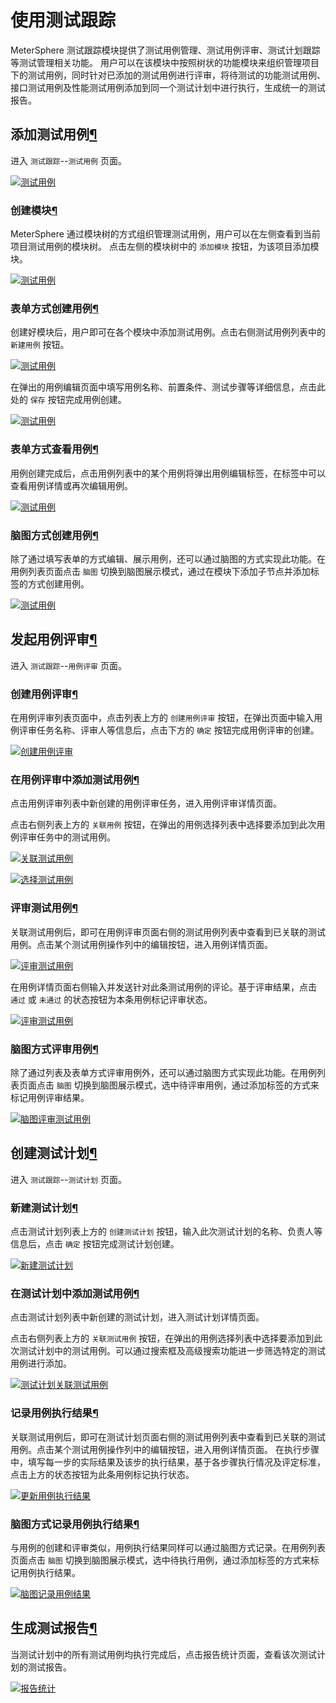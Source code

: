 # 使用测试跟踪

MeterSphere 测试跟踪模块提供了测试用例管理、测试用例评审、测试计划跟踪等测试管理相关功能。 用户可以在该模块中按照树状的功能模块来组织管理项目下的测试用例，同时针对已添加的测试用例进行评审，将待测试的功能测试用例、接口测试用例及性能测试用例添加到同一个测试计划中进行执行，生成统一的测试报告。

## 添加测试用例[¶](https://metersphere.io/docs/quick_start/test_track/#_1)

进入 `测试跟踪`--`测试用例` 页面。

[![测试用例](https://metersphere.io/docs/img/track/%E6%B5%8B%E8%AF%95%E7%94%A8%E4%BE%8B.png)](https://metersphere.io/docs/img/track/测试用例.png)



### 创建模块[¶](https://metersphere.io/docs/quick_start/test_track/#_2)

MeterSphere 通过模块树的方式组织管理测试用例，用户可以在左侧查看到当前项目测试用例的模块树。 点击左侧的模块树中的 `添加模块` 按钮，为该项目添加模块。

[![测试用例](https://metersphere.io/docs/img/track/%E6%B7%BB%E5%8A%A0%E6%A8%A1%E5%9D%97.png)](https://metersphere.io/docs/img/track/添加模块.png)



### 表单方式创建用例[¶](https://metersphere.io/docs/quick_start/test_track/#_3)

创建好模块后，用户即可在各个模块中添加测试用例。点击右侧测试用例列表中的 `新建用例` 按钮。

[![测试用例](https://metersphere.io/docs/img/track/%E6%96%B0%E5%BB%BA%E7%94%A8%E4%BE%8B1.png)](https://metersphere.io/docs/img/track/新建用例1.png)



在弹出的用例编辑页面中填写用例名称、前置条件、测试步骤等详细信息，点击此处的 `保存` 按钮完成用例创建。



[![测试用例](https://metersphere.io/docs/img/track/%E6%96%B0%E5%BB%BA%E7%94%A8%E4%BE%8B2.png)](https://metersphere.io/docs/img/track/新建用例2.png)



### 表单方式查看用例[¶](https://metersphere.io/docs/quick_start/test_track/#_4)

用例创建完成后，点击用例列表中的某个用例将弹出用例编辑标签，在标签中可以查看用例详情或再次编辑用例。

[![测试用例](https://metersphere.io/docs/img/track/%E6%9F%A5%E7%9C%8B%E7%94%A8%E4%BE%8B.png)](https://metersphere.io/docs/img/track/查看用例.png)



### 脑图方式创建用例[¶](https://metersphere.io/docs/quick_start/test_track/#_5)

除了通过填写表单的方式编辑、展示用例，还可以通过脑图的方式实现此功能。在用例列表页面点击 `脑图` 切换到脑图展示模式，通过在模块下添加子节点并添加标签的方式创建用例。

[![测试用例](https://metersphere.io/docs/img/track/%E8%84%91%E5%9B%BE%E5%88%9B%E5%BB%BA%E7%94%A8%E4%BE%8B.png)](https://metersphere.io/docs/img/track/脑图创建用例.png)



## 发起用例评审[¶](https://metersphere.io/docs/quick_start/test_track/#_6)

进入 `测试跟踪`--`用例评审` 页面。

### 创建用例评审[¶](https://metersphere.io/docs/quick_start/test_track/#_7)

在用例评审列表页面中，点击列表上方的 `创建用例评审` 按钮，在弹出页面中输入用例评审任务名称、评审人等信息后，点击下方的 `确定` 按钮完成用例评审的创建。

[![创建用例评审](https://metersphere.io/docs/img/track/%E5%88%9B%E5%BB%BA%E7%94%A8%E4%BE%8B%E8%AF%84%E5%AE%A1.png)](https://metersphere.io/docs/img/track/创建用例评审.png)



### 在用例评审中添加测试用例[¶](https://metersphere.io/docs/quick_start/test_track/#_8)

点击用例评审列表中新创建的用例评审任务，进入用例评审详情页面。

点击右侧列表上方的 `关联用例` 按钮，在弹出的用例选择列表中选择要添加到此次用例评审任务中的测试用例。

[![关联测试用例](https://metersphere.io/docs/img/track/%E5%85%B3%E8%81%94%E6%B5%8B%E8%AF%95%E7%94%A8%E4%BE%8B1.png)](https://metersphere.io/docs/img/track/关联测试用例1.png)

[![选择测试用例](https://metersphere.io/docs/img/track/%E5%85%B3%E8%81%94%E6%B5%8B%E8%AF%95%E7%94%A8%E4%BE%8B2.png)](https://metersphere.io/docs/img/track/关联测试用例2.png)



### 评审测试用例[¶](https://metersphere.io/docs/quick_start/test_track/#_9)

关联测试用例后，即可在用例评审页面右侧的测试用例列表中查看到已关联的测试用例。点击某个测试用例操作列中的编辑按钮，进入用例详情页面。



[![评审测试用例](https://metersphere.io/docs/img/track/%E8%AF%84%E5%AE%A1%E6%B5%8B%E8%AF%95%E7%94%A8%E4%BE%8B1.png)](https://metersphere.io/docs/img/track/评审测试用例1.png)



在用例详情页面右侧输入并发送针对此条测试用例的评论。基于评审结果，点击 `通过` 或 `未通过` 的状态按钮为本条用例标记评审状态。

[![评审测试用例](https://metersphere.io/docs/img/track/%E8%AF%84%E5%AE%A1%E6%B5%8B%E8%AF%95%E7%94%A8%E4%BE%8B2.png)](https://metersphere.io/docs/img/track/评审测试用例2.png)



### 脑图方式评审用例[¶](https://metersphere.io/docs/quick_start/test_track/#_10)

除了通过列表及表单方式评审用例外，还可以通过脑图方式实现此功能。在用例列表页面点击 `脑图` 切换到脑图展示模式，选中待评审用例，通过添加标签的方式来标记用例评审结果。

[![脑图评审测试用例](https://metersphere.io/docs/img/track/%E8%84%91%E5%9B%BE%E8%AF%84%E5%AE%A1%E6%B5%8B%E8%AF%95%E7%94%A8%E4%BE%8B.png)](https://metersphere.io/docs/img/track/脑图评审测试用例.png)



## 创建测试计划[¶](https://metersphere.io/docs/quick_start/test_track/#_11)

进入 `测试跟踪`--`测试计划` 页面。

### 新建测试计划[¶](https://metersphere.io/docs/quick_start/test_track/#_12)

点击测试计划列表上方的 `创建测试计划` 按钮，输入此次测试计划的名称、负责人等信息后，点击 `确定` 按钮完成测试计划创建。

[![新建测试计划](https://metersphere.io/docs/img/track/%E6%96%B0%E5%BB%BA%E6%B5%8B%E8%AF%95%E8%AE%A1%E5%88%92.png)](https://metersphere.io/docs/img/track/新建测试计划.png)



### 在测试计划中添加测试用例[¶](https://metersphere.io/docs/quick_start/test_track/#_13)

点击测试计划列表中新创建的测试计划，进入测试计划详情页面。

点击右侧列表上方的 `关联测试用例` 按钮，在弹出的用例选择列表中选择要添加到此次测试计划中的测试用例。可以通过搜索框及高级搜索功能进一步筛选特定的测试用例进行添加。

[![测试计划关联测试用例](https://metersphere.io/docs/img/track/%E6%B5%8B%E8%AF%95%E8%AE%A1%E5%88%92%E5%85%B3%E8%81%94%E6%B5%8B%E8%AF%95%E7%94%A8%E4%BE%8B.png)](https://metersphere.io/docs/img/track/测试计划关联测试用例.png)



### 记录用例执行结果[¶](https://metersphere.io/docs/quick_start/test_track/#_14)

关联测试用例后，即可在测试计划页面右侧的测试用例列表中查看到已关联的测试用例。点击某个测试用例操作列中的编辑按钮，进入用例详情页面。 在执行步骤中，填写每一步的实际结果及该步的执行结果，基于各步骤执行情况及评定标准，点击上方的状态按钮为此条用例标记执行状态。

[![更新用例执行结果](https://metersphere.io/docs/img/track/%E6%9B%B4%E6%96%B0%E7%94%A8%E4%BE%8B%E6%89%A7%E8%A1%8C%E7%BB%93%E6%9E%9C.png)](https://metersphere.io/docs/img/track/更新用例执行结果.png)



### 脑图方式记录用例执行结果[¶](https://metersphere.io/docs/quick_start/test_track/#_15)

与用例的创建和评审类似，用例执行结果同样可以通过脑图方式记录。在用例列表页面点击 `脑图` 切换到脑图展示模式，选中待执行用例，通过添加标签的方式来标记用例执行结果。

[![脑图记录用例结果](https://metersphere.io/docs/img/track/%E8%84%91%E5%9B%BE%E8%AE%B0%E5%BD%95%E7%94%A8%E4%BE%8B%E7%BB%93%E6%9E%9C.png)](https://metersphere.io/docs/img/track/脑图记录用例结果.png)



## 生成测试报告[¶](https://metersphere.io/docs/quick_start/test_track/#_16)

当测试计划中的所有测试用例均执行完成后，点击报告统计页面，查看该次测试计划的测试报告。

[![报告统计](https://metersphere.io/docs/img/track/%E6%8A%A5%E5%91%8A%E7%BB%9F%E8%AE%A1.png)](https://metersphere.io/docs/img/track/报告统计.png)